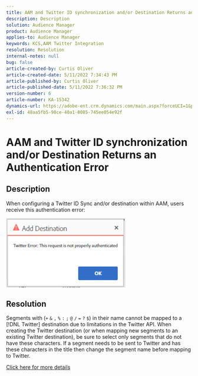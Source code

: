 ```yaml
---
title: AAM and Twitter ID synchronization and/or Destination Returns an Authentication Error
description: Description
solution: Audience Manager
product: Audience Manager
applies-to: Audience Manager
keywords: KCS,AAM Twitter Integration
resolution: Resolution
internal-notes: null
bug: false
article-created-by: Curtis Oliver
article-created-date: 5/11/2022 7:34:43 PM
article-published-by: Curtis Oliver
article-published-date: 5/11/2022 7:36:32 PM
version-number: 6
article-number: KA-15342
dynamics-url: https://adobe-ent.crm.dynamics.com/main.aspx?forceUCI=1&pagetype=entityrecord&etn=knowledgearticle&id=79f73d63-61d1-ec11-a7b5-00224809c196
exl-id: 48aa5fb5-98ce-40a1-8085-745ee054e92f
---
```

# AAM and Twitter ID synchronization and/or Destination Returns an Authentication Error

## Description


When configuring a Twitter ID Sync and/or destination within AAM, users receive this authentication error:

![](assets/___80f73d63-61d1-ec11-a7b5-00224809c196___.png)


## Resolution


Segments with (`+` `&` `,` `%` `:` `;` `@` `/` `=` `?` `$`) in their name cannot be mapped to a [!DNL Twitter] destination due to limitations in the Twitter API. When creating the Twitter destination (or when mapping new segments to an existing Twitter destination), be sure to select only segments that do not have these characters. If a segment needs to be sent to Twitter and has these characters in the title then change the segment name before mapping to Twitter.

[Click here for more details](https://experienceleague.adobe.com/docs/audience-manager/user-guide/features/destinations/device-based/twitter-tailored-audiences.html?lang=en#segment-mapping-considerations)
